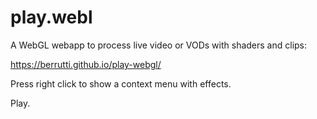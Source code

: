 # play.webl

A WebGL webapp to process live video or VODs with shaders and clips:

https://berrutti.github.io/play-webgl/

Press right click to show a context menu with effects.

Play.
